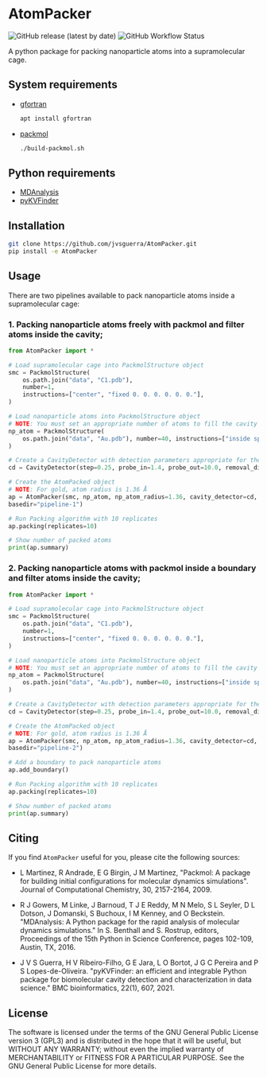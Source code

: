 # AtomPacker

![GitHub release (latest by date)](https://img.shields.io/github/v/release/jvsguerra/AtomPacker)
![GitHub Workflow Status](https://img.shields.io/github/actions/workflow/status/jvsguerra/AtomPacker/integration-testing.yml?label=testing)

A python package for packing nanoparticle atoms into a supramolecular cage.

## System requirements

- [gfortran](https://gcc.gnu.org/wiki/GFortran)

    ```bash
    apt install gfortran
    ```

- [packmol](http://m3g.iqm.unicamp.br/packmol/home.shtml)

    ```bash
    ./build-packmol.sh
    ```

## Python requirements

- [MDAnalysis](https://pypi.org/project/MDAnalysis)
- [pyKVFinder](https://pypi.org/project/pyKVFinder)

## Installation

```bash
git clone https://github.com/jvsguerra/AtomPacker.git
pip install -e AtomPacker
```

## Usage

There are two pipelines available to pack nanoparticle atoms inside a supramolecular cage:

### 1. Packing nanoparticle atoms freely with packmol and filter atoms inside the cavity;

```python
from AtomPacker import *

# Load supramolecular cage into PackmolStructure object
smc = PackmolStructure(
    os.path.join("data", "C1.pdb"),
    number=1,
    instructions=["center", "fixed 0. 0. 0. 0. 0. 0."],
)

# Load nanoparticle atoms into PackmolStructure object
# NOTE: You must set an appropriate number of atoms to fill the cavity and define a sphere that contains the whole supramolecular cage
np_atom = PackmolStructure(
    os.path.join("data", "Au.pdb"), number=40, instructions=["inside sphere 0. 0. 0. 6."]
)

# Create a CavityDetector with detection parameters appropriate for the supramolecular cage
cd = CavityDetector(step=0.25, probe_in=1.4, probe_out=10.0, removal_distance=1.0, volume_cutoff=5.0, vdw=None)

# Create the AtomPacked object
# NOTE: For gold, atom radius is 1.36 Å
ap = AtomPacker(smc, np_atom, np_atom_radius=1.36, cavity_detector=cd,
basedir="pipeline-1")

# Run Packing algorithm with 10 replicates
ap.packing(replicates=10)

# Show number of packed atoms
print(ap.summary)
```

### 2. Packing nanoparticle atoms with packmol inside a boundary and filter atoms inside the cavity;

```python
from AtomPacker import *

# Load supramolecular cage into PackmolStructure object
smc = PackmolStructure(
    os.path.join("data", "C1.pdb"),
    number=1,
    instructions=["center", "fixed 0. 0. 0. 0. 0. 0."],
)

# Load nanoparticle atoms into PackmolStructure object
# NOTE: You must set an appropriate number of atoms to fill the cavity and define a sphere that contains the whole supramolecular cage
np_atom = PackmolStructure(
    os.path.join("data", "Au.pdb"), number=40, instructions=["inside sphere 0. 0. 0. 6."]
)

# Create a CavityDetector with detection parameters appropriate for the supramolecular cage
cd = CavityDetector(step=0.25, probe_in=1.4, probe_out=10.0, removal_distance=1.0, volume_cutoff=5.0, vdw=None)

# Create the AtomPacked object
# NOTE: For gold, atom radius is 1.36 Å
ap = AtomPacker(smc, np_atom, np_atom_radius=1.36, cavity_detector=cd,
basedir="pipeline-2")

# Add a boundary to pack nanoparticle atoms
ap.add_boundary()

# Run Packing algorithm with 10 replicates
ap.packing(replicates=10)

# Show number of packed atoms
print(ap.summary)
```

## Citing

If you find `AtomPacker` useful for you, please cite the following sources:

- L Martinez, R Andrade, E G Birgin, J M Martinez, "Packmol: A package for building initial configurations for molecular dynamics simulations". Journal of Computational Chemistry, 30, 2157-2164, 2009.

- R J Gowers, M Linke, J Barnoud, T J E Reddy, M N Melo, S L Seyler, D L Dotson, J Domanski, S Buchoux, I M Kenney, and O Beckstein. "MDAnalysis: A Python package for the rapid analysis of molecular dynamics simulations." In S. Benthall and S. Rostrup, editors, Proceedings of the 15th Python in Science Conference, pages 102-109, Austin, TX, 2016.

- J V S Guerra, H V Ribeiro-Filho, G E Jara, L O Bortot, J G C Pereira and P S Lopes-de-Oliveira. "pyKVFinder: an efficient and integrable Python package for biomolecular cavity detection and characterization in data science." BMC bioinformatics, 22(1), 607, 2021.

## License

The software is licensed under the terms of the GNU General Public License version 3 (GPL3) and is distributed in the hope that it will be useful, but WITHOUT ANY WARRANTY; without even the implied warranty of MERCHANTABILITY or FITNESS FOR A PARTICULAR PURPOSE. See the GNU General Public License for more details.
